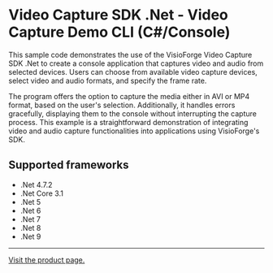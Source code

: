﻿# Video Capture SDK .Net - Video Capture Demo CLI (C#/Console)

This sample code demonstrates the use of the VisioForge Video Capture SDK .Net to create a console application that captures video and audio from selected devices. Users can choose from available video capture devices, select video and audio formats, and specify the frame rate.

The program offers the option to capture the media either in AVI or MP4 format, based on the user's selection. Additionally, it handles errors gracefully, displaying them to the console without interrupting the capture process. This example is a straightforward demonstration of integrating video and audio capture functionalities into applications using VisioForge's SDK.

## Supported frameworks

* .Net 4.7.2
* .Net Core 3.1
* .Net 5
* .Net 6
* .Net 7
* .Net 8
* .Net 9

---

[Visit the product page.](https://www.visioforge.com/video-capture-sdk-net)
